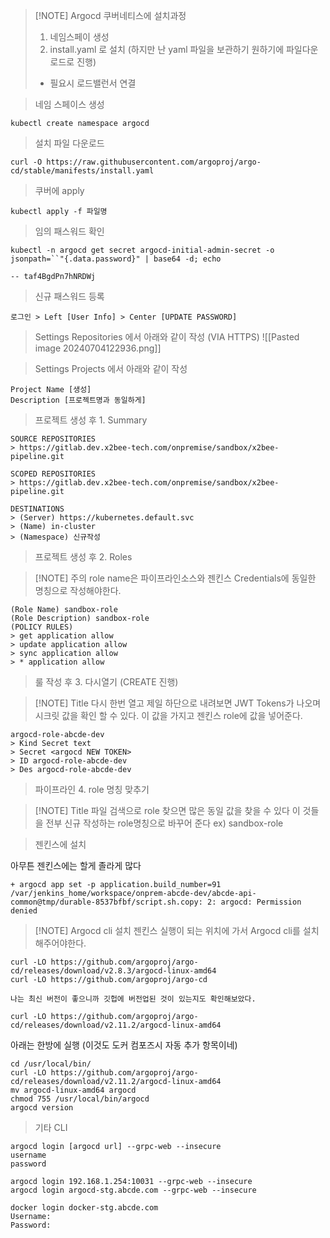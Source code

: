 > [!NOTE] Argocd 쿠버네티스에 설치과정
> 
> 1. 네임스페이 생성
> 2. install.yaml 로 설치 (하지만 난 yaml 파일을 보관하기 원하기에 파일다운로드로 진행)
> + 필요시 로드밸런서 연결

> 네임 스페이스 생성
```Shell
kubectl create namespace argocd
```

> 설치 파일 다운로드
``` Shell
curl -O https://raw.githubusercontent.com/argoproj/argo-cd/stable/manifests/install.yaml
```

> 쿠버에 apply
```Shell
kubectl apply -f 파일명
```

> 임의 패스워드 확인
``` Shell
kubectl -n argocd get secret argocd-initial-admin-secret -o jsonpath=``"{.data.password}" | base64 -d; echo

-- taf4BgdPn7hNRDWj
```

> 신규 패스워드 등록
``` Shell
로그인 > Left [User Info] > Center [UPDATE PASSWORD]
```

> Settings Repositories 에서 아래와 같이 작성 (VIA HTTPS)
![[Pasted image 20240704122936.png]]

> Settings Projects 에서 아래와 같이 작성
``` Shell
Project Name [생성]
Description [프로젝트명과 동일하게]
```

> 프로젝트 생성 후 1. Summary
``` Shell
SOURCE REPOSITORIES
> https://gitlab.dev.x2bee-tech.com/onpremise/sandbox/x2bee-pipeline.git

SCOPED REPOSITORIES
> https://gitlab.dev.x2bee-tech.com/onpremise/sandbox/x2bee-pipeline.git

DESTINATIONS
> (Server) https://kubernetes.default.svc
> (Name) in-cluster
> (Namespace) 신규작성
```

> 프로젝트 생성 후 2. Roles

> [!NOTE] 주의
> role name은 파이프라인소스와 젠킨스 Credentials에 동일한 명칭으로 작성해야한다.
``` Shell
(Role Name) sandbox-role 
(Role Description) sandbox-role
(POLICY RULES)
> get application allow
> update application allow
> sync application allow
> * application allow
```

> 룰 작성 후 3. 다시열기 (CREATE 진행)

> [!NOTE] Title
> 다시 한번 열고 제일 하단으로 내려보면 JWT Tokens가 나오며
> 시크릿 값을 확인 할 수 있다. 이 값을 가지고 젠킨스 role에 값을 넣어준다.

``` Shell
argocd-role-abcde-dev
> Kind Secret text
> Secret <argocd NEW TOKEN>
> ID argocd-role-abcde-dev
> Des argocd-role-abcde-dev
```

> 파이프라인 4. role 명칭 맞추기

> [!NOTE] Title
> 파일 검색으로 role 찾으면 많은 동일 값을 찾을 수 있다 이 것들을 전부 신규 작성하는
> role명칭으로 바꾸어 준다 ex) sandbox-role

> 젠킨스에 설치

아무튼 젠킨스에는 할게 졸라게 많다

``` Shell
+ argocd app set -p application.build_number=91
/var/jenkins_home/workspace/onprem-abcde-dev/abcde-api-common@tmp/durable-8537bfbf/script.sh.copy: 2: argocd: Permission denied
```

> [!NOTE] Argocd cli 설치
> 젠킨스 실행이 되는 위치에 가서 Argocd cli를 설치해주어야한다.

``` Shell
curl -LO https://github.com/argoproj/argo-cd/releases/download/v2.8.3/argocd-linux-amd64
curl -LO https://github.com/argoproj/argo-cd

나는 최신 버전이 좋으니까 깃헙에 버전업된 것이 있는지도 확인해보았다.

curl -LO https://github.com/argoproj/argo-cd/releases/download/v2.11.2/argocd-linux-amd64
```

아래는 한방에 실행 (이것도 도커 컴포즈시 자동 추가 항목이네)
``` Shell
cd /usr/local/bin/
curl -LO https://github.com/argoproj/argo-cd/releases/download/v2.11.2/argocd-linux-amd64
mv argocd-linux-amd64 argocd
chmod 755 /usr/local/bin/argocd
argocd version
```

> 기타 CLI
``` Shell
argocd login [argocd url] --grpc-web --insecure
username
password

argocd login 192.168.1.254:10031 --grpc-web --insecure
argocd login argocd-stg.abcde.com --grpc-web --insecure

docker login docker-stg.abcde.com  
Username: 
Password: 
```
